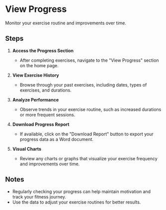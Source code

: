 # View Progress

Monitor your exercise routine and improvements over time.

## Steps

1. **Access the Progress Section**
   - After completing exercises, navigate to the "View Progress" section on the home page.

2. **View Exercise History**
   - Browse through your past exercises, including dates, types of exercises, and durations.

3. **Analyze Performance**
   - Observe trends in your exercise routine, such as increased durations or more frequent sessions.

4. **Download Progress Report**
   - If available, click on the "Download Report" button to export your progress data as a Word document.

5. **Visual Charts**
   - Review any charts or graphs that visualize your exercise frequency and improvements over time.

## Notes

- Regularly checking your progress can help maintain motivation and track your fitness journey.
- Use the data to adjust your exercise routines for better results.